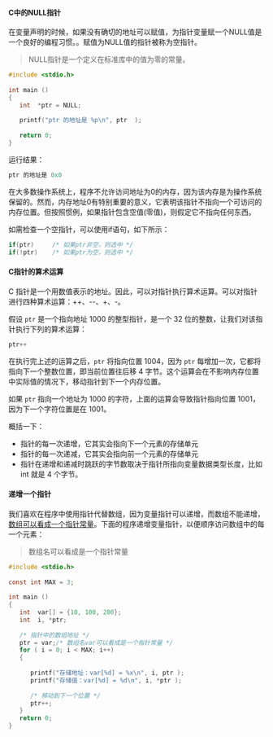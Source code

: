#### C中的NULL指针

在变量声明的时候，如果没有确切的地址可以赋值，为指针变量赋一个NULL值是一个良好的编程习惯。。赋值为NULL值的指针被称为空指针。

> NULL指针是一个定义在标准库中的值为零的常量。

```c
#include <stdio.h>
 
int main ()
{
   int  *ptr = NULL;
 
   printf("ptr 的地址是 %p\n", ptr  );
 
   return 0;
}
```

运行结果：

```c
ptr 的地址是 0x0
```

在大多数操作系统上，程序不允许访问地址为0的内存，因为该内存是为操作系统保留的。然而，内存地址0有特别重要的意义，它表明该指针不指向一个可访问的内存位置。但按照惯例，如果指针包含空值(零值)，则假定它不指向任何东西。



如需检查一个空指针，可以使用if语句，如下所示：

```c
if(ptr)		/* 如果ptr非空，则选中 */
if(!ptr)	/* 如果ptr为空，则选中 */
```



#### C指针的算术运算

C 指针是一个用数值表示的地址。因此，可以对指针执行算术运算。可以对指针进行四种算术运算：++、--、+、-。

假设 `ptr` 是一个指向地址 1000 的整型指针，是一个 32 位的整数，让我们对该指针执行下列的算术运算：

```c
ptr++
```

在执行完上述的运算之后，`ptr` 将指向位置 1004，因为 `ptr` 每增加一次，它都将指向下一个整数位置，即当前位置往后移 4 字节。这个运算会在不影响内存位置中实际值的情况下，移动指针到下一个内存位置。

如果 `ptr` 指向一个地址为 1000 的字符，上面的运算会导致指针指向位置 1001，因为下一个字符位置是在 1001。

概括一下：

- 指针的每一次递增，它其实会指向下一个元素的存储单元
- 指针的每一次递减，它其实会指向前一个元素的存储单元
- 指针在递增和递减时跳跃的字节数取决于指针所指向变量数据类型长度，比如 int 就是 4 个字节。



#### 递增一个指针

我们喜欢在程序中使用指针代替数组，因为变量指针可以递增，而数组不能递增，<u>数组可以看成一个指针常量</u>。下面的程序递增变量指针，以便顺序访问数组中的每一个元素：

> 数组名可以看成是一个指针常量

```c
#include <stdio.h>
 
const int MAX = 3;
 
int main ()
{
   int  var[] = {10, 100, 200};
   int  i, *ptr;
 
   /* 指针中的数组地址 */
   ptr = var;/* 数组名var可以看成是一个指针常量 */
   for ( i = 0; i < MAX; i++)
   {
 
      printf("存储地址：var[%d] = %x\n", i, ptr );
      printf("存储值：var[%d] = %d\n", i, *ptr );
 
      /* 移动到下一个位置 */
      ptr++;
   }
   return 0;
}
```

